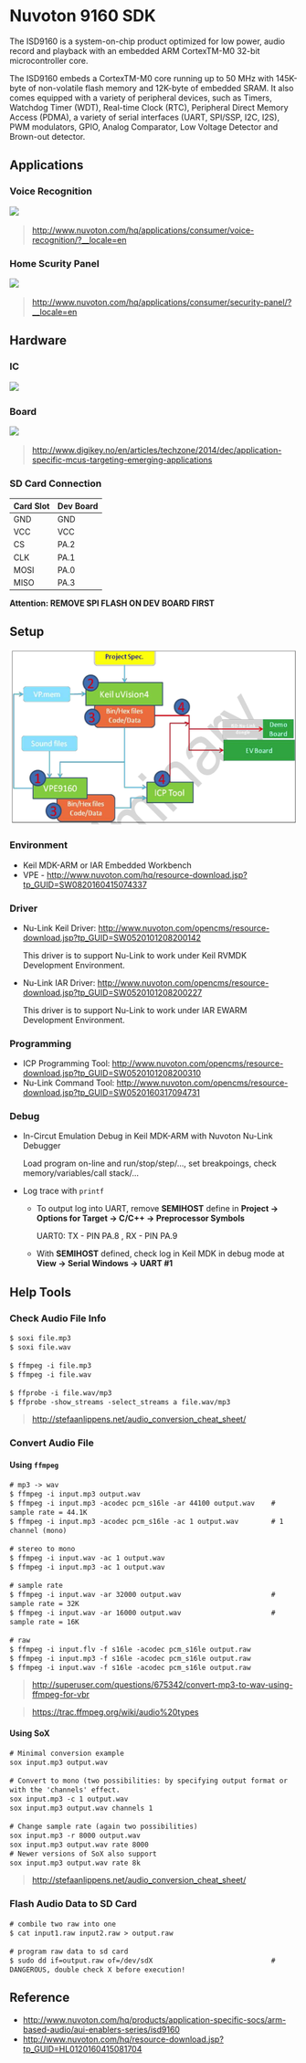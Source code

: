 # Nuvoton 9160 SDK

The ISD9160 is a system-on-chip product optimized for low power, audio record and playback with an embedded ARM CortexTM-M0 32-bit microcontroller core.

The ISD9160 embeds a CortexTM-M0 core running up to 50 MHz with 145K-byte of non-volatile flash memory and 12K-byte of embedded SRAM. It also comes equipped with a variety of peripheral devices, such as Timers, Watchdog Timer (WDT), Real-time Clock (RTC), Peripheral Direct Memory Access (PDMA), a variety of serial interfaces (UART, SPI/SSP, I2C, I2S), PWM modulators, GPIO, Analog Comparator, Low Voltage Detector and Brown-out detector.

## Applications

### Voice Recognition

![](http://www.nuvoton.com/export/sites/nuvoton/images/ISD9160vR.png_1851307823.png)

> http://www.nuvoton.com/hq/applications/consumer/voice-recognition/?__locale=en

### Home Scurity Panel

![](http://www.nuvoton.com/export/sites/nuvoton/images/ISD9160-Security-Panel.png_622442009.png)

> http://www.nuvoton.com/hq/applications/consumer/security-panel/?__locale=en

## Hardware

### IC

![](http://www.digikey.com/-/media/Images/Article%20Library/TechZone%20Articles/2014/December/Application-Specific%20MCUs%20Targeting%20Emerging%20Applications/article-2014december-application-specific-mcus-fig1.jpg)

### Board

![](http://www.digikey.com/-/media/Images/Article%20Library/TechZone%20Articles/2014/December/Application-Specific%20MCUs%20Targeting%20Emerging%20Applications/article-2014december-application-specific-mcus-fig2.jpg)

> http://www.digikey.no/en/articles/techzone/2014/dec/application-specific-mcus-targeting-emerging-applications

### SD Card Connection

Card Slot | Dev Board
---       | ---
GND       | GND
VCC       | VCC
CS        | PA.2
CLK       | PA.1
MOSI      | PA.0
MISO      | PA.3

**Attention: REMOVE SPI FLASH ON DEV BOARD FIRST**

## Setup

![](Docs/isd9160_dev_flow.png)

### Environment

- Keil MDK-ARM or IAR Embedded Workbench
- VPE - http://www.nuvoton.com/hq/resource-download.jsp?tp_GUID=SW0820160415074337

### Driver

- Nu-Link Keil Driver: http://www.nuvoton.com/opencms/resource-download.jsp?tp_GUID=SW0520101208200142

  This driver is to support Nu-Link to work under Keil RVMDK Development Environment.

- Nu-Link IAR Driver: http://www.nuvoton.com/opencms/resource-download.jsp?tp_GUID=SW0520101208200227

  This driver is to support Nu-Link to work under IAR EWARM Development Environment.

### Programming

- ICP Programming Tool: http://www.nuvoton.com/opencms/resource-download.jsp?tp_GUID=SW0520101208200310
- Nu-Link Command Tool: http://www.nuvoton.com/opencms/resource-download.jsp?tp_GUID=SW0520160317094731

### Debug

- In-Circut Emulation Debug in Keil MDK-ARM with Nuvoton Nu-Link Debugger

  Load program on-line and run/stop/step/..., set breakpoings, check memory/variables/call stack/...

- Log trace with `printf`
  * To output log into UART, remove **SEMIHOST** define in **Project -> Options for Target -> C/C++ -> Preprocessor Symbols**

    UART0: TX - PIN PA.8 , RX - PIN PA.9

  * With **SEMIHOST** defined, check log in Keil MDK in debug mode at **View -> Serial Windows -> UART #1**

## Help Tools

### Check Audio File Info

```
$ soxi file.mp3
$ soxi file.wav

$ ffmpeg -i file.mp3
$ ffmpeg -i file.wav

$ ffprobe -i file.wav/mp3
$ ffprobe -show_streams -select_streams a file.wav/mp3
```

> http://stefaanlippens.net/audio_conversion_cheat_sheet/

### Convert Audio File

#### Using `ffmpeg`

```
# mp3 -> wav
$ ffmpeg -i input.mp3 output.wav
$ ffmpeg -i input.mp3 -acodec pcm_s16le -ar 44100 output.wav    # sample rate = 44.1K
$ ffmpeg -i input.mp3 -acodec pcm_s16le -ac 1 output.wav        # 1 channel (mono)

# stereo to mono
$ ffmpeg -i input.wav -ac 1 output.wav
$ ffmpeg -i input.mp3 -ac 1 output.wav

# sample rate
$ ffmpeg -i input.wav -ar 32000 output.wav                      # sample rate = 32K
$ ffmpeg -i input.wav -ar 16000 output.wav                      # sample rate = 16K

# raw
$ ffmpeg -i input.flv -f s16le -acodec pcm_s16le output.raw
$ ffmpeg -i input.mp3 -f s16le -acodec pcm_s16le output.raw
$ ffmpeg -i input.wav -f s16le -acodec pcm_s16le output.raw
```

> http://superuser.com/questions/675342/convert-mp3-to-wav-using-ffmpeg-for-vbr

> https://trac.ffmpeg.org/wiki/audio%20types

#### Using SoX

```
# Minimal conversion example
sox input.mp3 output.wav

# Convert to mono (two possibilities: by specifying output format or with the 'channels' effect.
sox input.mp3 -c 1 output.wav
sox input.mp3 output.wav channels 1

# Change sample rate (again two possibilities)
sox input.mp3 -r 8000 output.wav
sox input.mp3 output.wav rate 8000
# Newer versions of SoX also support
sox input.mp3 output.wav rate 8k
```

> http://stefaanlippens.net/audio_conversion_cheat_sheet/

### Flash Audio Data to SD Card

```
# combile two raw into one
$ cat input1.raw input2.raw > output.raw

# program raw data to sd card
$ sudo dd if=output.raw of=/dev/sdX                             # DANGEROUS, double check X before execution!
```

## Reference

- http://www.nuvoton.com/hq/products/application-specific-socs/arm-based-audio/aui-enablers-series/isd9160
- http://www.nuvoton.com/hq/resource-download.jsp?tp_GUID=HL0120160415081704
